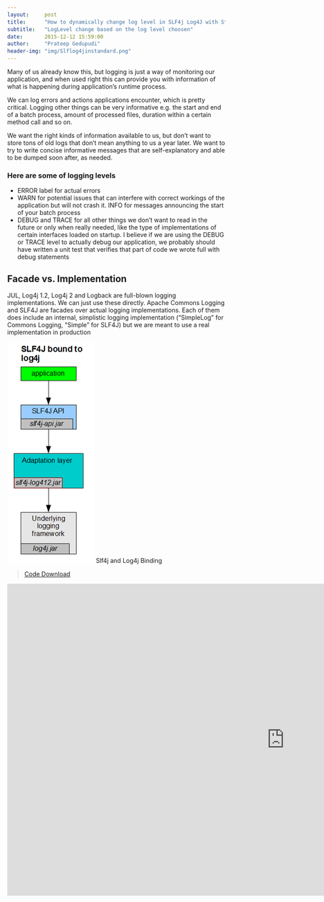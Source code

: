 ```yaml
---
layout:     post
title:      "How to dynamically change log level in SLF4j Log4J with Standalone Java Class"
subtitle:   "LogLevel change based on the log level choosen"
date:       2015-12-12 15:59:00
author:     "Prateep Gedupudi"
header-img: "img/Slflog4jinstandard.png"
---
```

<p>
	Many of us already know this, but logging is just a way of monitoring our application, and when used right this can provide you with information of what is happening during application’s runtime process.
</p>
<p>
	We can log errors and actions applications encounter, which is pretty critical. Logging other things can be very informative e.g. the start and end of a batch process, amount of processed files, duration within a certain method call and so on.
</p>
<p>
	We want the right kinds of information available to us, but don’t want to store tons of old logs that don’t mean anything to us a year later. We want to try to write concise informative messages that are self-explanatory and able to be dumped soon after, as needed.
</p>
<h3 class="section-heading">Here are some of logging levels</h3>
<ul class="list-group">
  <li class="list-group-item">ERROR label for actual errors</li>
  <li class="list-group-item">WARN for potential issues that can interfere with correct workings of the application but will not crash it. INFO for messages announcing the start of your batch process</li>
  <li class="list-group-item">DEBUG and TRACE for all other things we don’t want to read in the future or only when really needed, like the type of implementations of certain interfaces loaded on startup. I believe if we are using the DEBUG or TRACE level to actually debug our application, we probably should have written a unit test that verifies that part of code we wrote full with debug statements</li>
</ul>

<h2 class="section-heading">Facade vs. Implementation</h2>
<p>
	JUL, Log4j 1.2, Log4j 2 and Logback are full-blown logging implementations. We can just use these directly.
	Apache Commons Logging and SLF4J are facades over actual logging implementations. Each of them does include an internal, simplistic logging implementation (“SimpleLog” for Commons Logging, “Simple” for SLF4J) but we are meant to use a real implementation in production
</p>
<img class="img-responsive" src="img/slf4jlog4jbinding.png" alt="">
<span class="caption text-muted">Slf4j and Log4j Binding</span>
<blockquote><a href="https://github.com/prateepgedupudi/Slf4jLog4jDemoApp.git">Code Download</a> </blockquote>

<div class="embed-responsive embed-responsive-16by9">
	<iframe width="1280" height="720" src="https://www.youtube.com/embed/9KJDWEyuhgE" frameborder="0" allowfullscreen></iframe>
</div>
